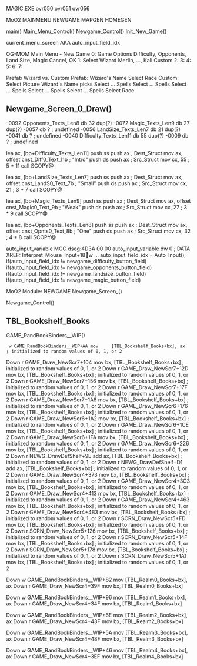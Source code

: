 
MAGIC.EXE
ovr050
ovr051
ovr056

MoO2
MAINMENU
NEWGAME
MAPGEN
HOMEGEN



main()
Main_Menu_Control()
Newgame_Control()
Init_New_Game()




current_menu_screen AKA auto_input_field_idx



OG-MOM
Main Menu - New Game
0: Game Options
    Difficulty, Opponents, Land Size, Magic
    Cancel, OK
1: Select Wizard
    Merlin, ..., Kali
    Custom
2:
3:
4:
5:
6:
7:

Prefab Wizard vs. Custom
    Prefab:
        Wizard's Name
        Select Race
    Custom:
        Select Picture
        Wizard's Name
        picks
        Select ... Spells
        Select ... Spells
        Select ... Spells
        Select ... Spells
        Select ... Spells
        Select Race







## Newgame_Screen_0_Draw()


-0092 Opponents_Texts_Len8 db 32 dup(?)
-0072 Magic_Texts_Len9 db 27 dup(?)
-0057 db ? ; undefined
-0056 LandSize_Texts_Len7 db 21 dup(?)
-0041 db ? ; undefined
-0040 Difficulty_Texts_Len11 db 55 dup(?)
-0009 db ? ; undefined

lea     ax, [bp+Difficulty_Texts_Len11]
push    ss
push    ax                                ; Dest_Struct
mov     ax, offset cnst_Diff0_Text_11b    ; "Intro"
push    ds
push    ax                                ; Src_Struct
mov     cx, 55                            ; 5 * 11
call    SCOPY@

lea     ax, [bp+LandSize_Texts_Len7]
push    ss
push    ax                                ; Dest_Struct
mov     ax, offset cnst_LandS0_Text_7b    ; "Small"
push    ds
push    ax                                ; Src_Struct
mov     cx, 21                            ; 3 * 7
call    SCOPY@

lea     ax, [bp+Magic_Texts_Len9]
push    ss
push    ax                                ; Dest_Struct
mov     ax, offset cnst_Magic0_Text_9b    ; "Weak"
push    ds
push    ax                                ; Src_Struct
mov     cx, 27                            ; 3 * 9
call    SCOPY@

lea     ax, [bp+Opponents_Texts_Len8]
push    ss
push    ax                                ; Dest_Struct
mov     ax, offset cnst_Opnts0_Text_8b    ; "One"
push    ds
push    ax                                ; Src_Struct
mov     cx, 32                            ; 4 * 8
call    SCOPY@

auto_input_variable
MGC dseg:4D3A 00 00                                           auto_input_variable dw 0                ; DATA XREF: Interpret_Mouse_Input+18w ...
    auto_input_field_idx = Auto_Input();
    if(auto_input_field_idx != newgame_difficulty_button_field)
    if(auto_input_field_idx != newgame_opponents_button_field)
    if(auto_input_field_idx != newgame_landsize_button_field)
    if(auto_input_field_idx != newgame_magic_button_field)




MoO2
Module: NEWGAME
Newgame_Screen_()





Newgame_Control()




## TBL_Bookshelf_Books

GAME_RandBookBinders__WIP()


     w GAME_RandBookBinders__WIP+AA mov     [TBL_Bookshelf_Books+bx], ax      ; initialized to random values of 0, 1, or 2
Down r GAME_Draw_NewScr7+104        mov     bx, [TBL_Bookshelf_Books+bx]      ; initialized to random values of 0, 1, or 2
Down r GAME_Draw_NewScr7+12D        mov     bx, [TBL_Bookshelf_Books+bx]      ; initialized to random values of 0, 1, or 2
Down r GAME_Draw_NewScr7+156        mov     bx, [TBL_Bookshelf_Books+bx]      ; initialized to random values of 0, 1, or 2
Down r GAME_Draw_NewScr7+17F        mov     bx, [TBL_Bookshelf_Books+bx]      ; initialized to random values of 0, 1, or 2
Down r GAME_Draw_NewScr7+1A8        mov     bx, [TBL_Bookshelf_Books+bx]      ; initialized to random values of 0, 1, or 2
Down r GAME_Draw_NewScr6+176        mov     bx, [TBL_Bookshelf_Books+bx]      ; initialized to random values of 0, 1, or 2
Down r GAME_Draw_NewScr6+1A2        mov     bx, [TBL_Bookshelf_Books+bx]      ; initialized to random values of 0, 1, or 2
Down r GAME_Draw_NewScr6+1CE        mov     bx, [TBL_Bookshelf_Books+bx]      ; initialized to random values of 0, 1, or 2
Down r GAME_Draw_NewScr6+1FA        mov     bx, [TBL_Bookshelf_Books+bx]      ; initialized to random values of 0, 1, or 2
Down r GAME_Draw_NewScr6+226        mov     bx, [TBL_Bookshelf_Books+bx]      ; initialized to random values of 0, 1, or 2
Down r NEWG_DrawDefShelf+9E         add     ax, [TBL_Bookshelf_Books+bx]      ; initialized to random values of 0, 1, or 2
Down r NEWG_DrawDefShelf+D1         add     ax, [TBL_Bookshelf_Books+bx]      ; initialized to random values of 0, 1, or 2
Down r GAME_Draw_NewScr4+373        mov     bx, [TBL_Bookshelf_Books+bx]      ; initialized to random values of 0, 1, or 2
Down r GAME_Draw_NewScr4+3C3        mov     bx, [TBL_Bookshelf_Books+bx]      ; initialized to random values of 0, 1, or 2
Down r GAME_Draw_NewScr4+413        mov     bx, [TBL_Bookshelf_Books+bx]      ; initialized to random values of 0, 1, or 2
Down r GAME_Draw_NewScr4+463        mov     bx, [TBL_Bookshelf_Books+bx]      ; initialized to random values of 0, 1, or 2
Down r GAME_Draw_NewScr4+4B3        mov     bx, [TBL_Bookshelf_Books+bx]      ; initialized to random values of 0, 1, or 2
Down r SCRN_Draw_NewScr5+FD         mov     bx, [TBL_Bookshelf_Books+bx]      ; initialized to random values of 0, 1, or 2
Down r SCRN_Draw_NewScr5+126        mov     bx, [TBL_Bookshelf_Books+bx]      ; initialized to random values of 0, 1, or 2
Down r SCRN_Draw_NewScr5+14F        mov     bx, [TBL_Bookshelf_Books+bx]      ; initialized to random values of 0, 1, or 2
Down r SCRN_Draw_NewScr5+178        mov     bx, [TBL_Bookshelf_Books+bx]      ; initialized to random values of 0, 1, or 2
Down r SCRN_Draw_NewScr5+1A1        mov     bx, [TBL_Bookshelf_Books+bx]      ; initialized to random values of 0, 1, or 2

Down w GAME_RandBookBinders__WIP+82 mov     [TBL_Realm0_Books+bx], ax
Down r GAME_Draw_NewScr4+39F        mov     bx, [TBL_Realm0_Books+bx]

Down w GAME_RandBookBinders__WIP+96 mov     [TBL_Realm1_Books+bx], ax
Down r GAME_Draw_NewScr4+34F        mov     bx, [TBL_Realm1_Books+bx]

Down w GAME_RandBookBinders__WIP+6E mov     [TBL_Realm2_Books+bx], ax
Down r GAME_Draw_NewScr4+43F        mov     bx, [TBL_Realm2_Books+bx]

Down w GAME_RandBookBinders__WIP+5A mov     [TBL_Realm3_Books+bx], ax
Down r GAME_Draw_NewScr4+48F        mov     bx, [TBL_Realm3_Books+bx]

Down w GAME_RandBookBinders__WIP+46 mov     [TBL_Realm4_Books+bx], ax
Down r GAME_Draw_NewScr4+3EF        mov     bx, [TBL_Realm4_Books+bx]
